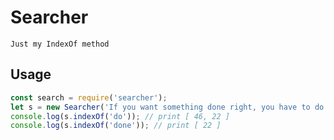 # Searcher
    
    Just my IndexOf method
    
## Usage

```js
const search = require('searcher');
let s = new Searcher('If you want something done right, you have to do it yourself.');
console.log(s.indexOf('do')); // print [ 46, 22 ]
console.log(s.indexOf('done')); // print [ 22 ]
````